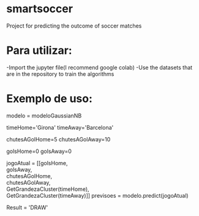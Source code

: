 # smartsoccer
Project for predicting the outcome of soccer matches 

# Para utilizar:
-Import the jupyter file(I recommend google colab)
-Use the datasets that are in the repository to train the algorithms 


# Exemplo de uso:
modelo = modeloGaussianNB

timeHome='Girona'
timeAway='Barcelona'

chutesAGolHome=5
chutesAGolAway=10

golsHome=0
golsAway=0

jogoAtual = [[golsHome,\
              golsAway,\
              chutesAGolHome,\
              chutesAGolAway,\
              GetGrandezaCluster(timeHome),\
              GetGrandezaCluster(timeAway)]]
previsoes = modelo.predict(jogoAtual)

Result = 'DRAW'
